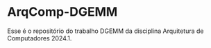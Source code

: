 # ArqComp-DGEMM
Esse é o repositório do trabalho DGEMM da disciplina Arquitetura de Computadores 2024.1. 
